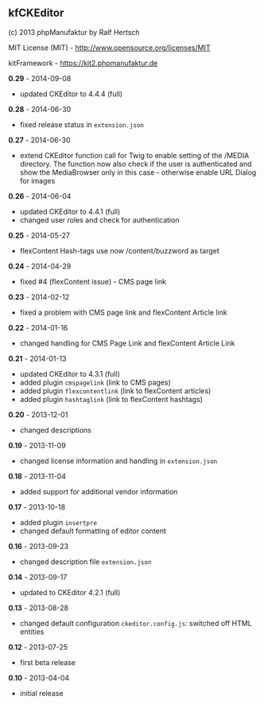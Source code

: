 ## kfCKEditor

(c) 2013 phpManufaktur by Ralf Hertsch

MIT License (MIT) - <http://www.opensource.org/licenses/MIT>

kitFramework - <https://kit2.phpmanufaktur.de>

**0.29** - 2014-09-08

* updated CKEditor to 4.4.4 (full)

**0.28** - 2014-06-30

* fixed release status in `extension.json`

**0.27** - 2014-06-30

* extend CKEditor function call for Twig to enable setting of the /MEDIA directory. The function now also check if the user is authenticated and show the MediaBrowser only in this case - otherwise enable URL Dialog for images

**0.26** - 2014-06-04

* updated CKEditor to 4.4.1 (full)
* changed user roles and check for authentication

**0.25** - 2014-05-27

* flexContent Hash-tags use now /content/buzzword as target 

**0.24** - 2014-04-29

* fixed #4 (flexContent issue) - CMS page link

**0.23** - 2014-02-12

* fixed a problem with CMS page link and flexContent Article link

**0.22** - 2014-01-16

* changed handling for CMS Page Link and flexContent Article Link

**0.21** - 2014-01-13

* updated CKEditor to 4.3.1 (full)
* added plugin `cmspagelink` (link to CMS pages)
* added plugin `flexcontentlink` (link to flexContent articles)
* added plugin `hashtaglink` (link to flexContent hashtags) 

**0.20** - 2013-12-01

* changed descriptions

**0.19** - 2013-11-09

* changed license information and handling in `extension.json`

**0.18** - 2013-11-04

* added support for additional vendor information

**0.17** - 2013-10-18

* added plugin `insertpre`
* changed default formatting of editor content

**0.16** - 2013-09-23

* changed description file `extension.json`

**0.14** - 2013-09-17

* updated to CKEditor 4.2.1 (full)

**0.13** - 2013-08-28

* changed default configuration `ckeditor.config.js`: switched off HTML entities  

**0.12** - 2013-07-25 

* first beta release

**0.10** - 2013-04-04

* initial release